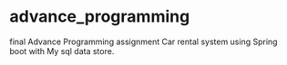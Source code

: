 # advance_programming
final Advance Programming assignment Car rental system using Spring boot with My sql data store.
